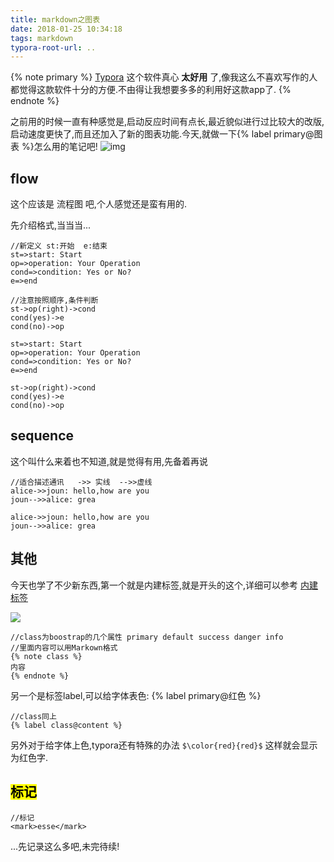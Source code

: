 ```yaml
---
title: markdown之图表
date: 2018-01-25 10:34:18
tags: markdown
typora-root-url: ..
---
```


{% note primary %} [Typora](https://typora.io) 这个软件真心 **太好用** 了,像我这么不喜欢写作的人都觉得这款软件十分的方便.不由得让我想要多多的利用好这款app了.  {% endnote %}

之前用的时候一直有种感觉是,启动反应时间有点长,最近貌似进行过比较大的改版,启动速度更快了,而且还加入了新的图表功能.今天,就做一下{% label primary@图表 %}怎么用的笔记吧! ![img](/images/typora.png)

<!--more--> 

## flow

这个应该是 流程图 吧,个人感觉还是蛮有用的.

先介绍格式,当当当...

```
//新定义 st:开始  e:结束  
st=>start: Start
op=>operation: Your Operation
cond=>condition: Yes or No?
e=>end

//注意按照顺序,条件判断
st->op(right)->cond
cond(yes)->e
cond(no)->op
```

```flow
st=>start: Start
op=>operation: Your Operation
cond=>condition: Yes or No?
e=>end

st->op(right)->cond
cond(yes)->e
cond(no)->op
```



## sequence

这个叫什么来着也不知道,就是觉得有用,先备着再说

```
//适合描述通讯   ->> 实线  -->>虚线
alice->>joun: hello,how are you
joun-->>alice: grea
```

 ```sequence
alice->>joun: hello,how are you
joun-->>alice: grea
 ```

## 其他

今天也学了不少新东西,第一个就是内建标签,就是开头的这个,详细可以参考 [内建标签](https://almostover.ru/2016-01/hexo-theme-next-test/#) 

![ ](/images/callout.png)

```
//class为boostrap的几个属性 primary default success danger info
//里面内容可以用Markown格式
{% note class %}
内容
{% endnote %}
```

另一个是标签label,可以给字体表色: {% label primary@红色 %}

```
//class同上
{% label class@content %}
```

另外对于给字体上色,typora还有特殊的办法 `$\color{red}{red}$` 这样就会显示为红色字.  

## <mark>标记</mark>

```
//标记
<mark>esse</mark>
```


...先记录这么多吧,未完待续!